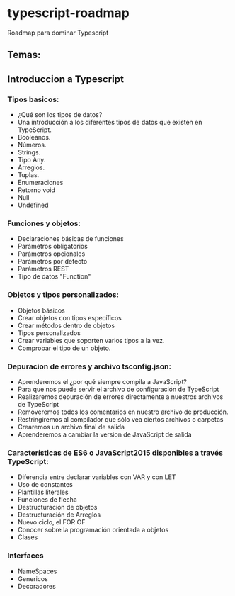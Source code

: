 # typescript-roadmap
Roadmap para dominar Typescript

## Temas:

## Introduccion a Typescript

### Tipos basicos:
- ¿Qué son los tipos de datos?
- Una introducción a los diferentes tipos de datos que existen en TypeScript.
- Booleanos.
- Números.
- Strings.
- Tipo Any.
- Arreglos.
- Tuplas.
- Enumeraciones
- Retorno void
- Null
- Undefined
  
### Funciones y objetos:
- Declaraciones básicas de funciones
- Parámetros obligatorios
- Parámetros opcionales
- Parámetros por defecto
- Parámetros REST
- Tipo de datos "Function"
  
### Objetos y tipos personalizados:
- Objetos básicos
- Crear objetos con tipos específicos
- Crear métodos dentro de objetos
- Tipos personalizados
- Crear variables que soporten varios tipos a la vez.
- Comprobar el tipo de un objeto.
  
### Depuracion de errores y archivo tsconfig.json:
- Aprenderemos el ¿por qué siempre compila a JavaScript?
- Para que nos puede servir el archivo de configuración de TypeScript
- Realizaremos depuración de errores directamente a nuestros archivos de TypeScript
- Removeremos todos los comentarios en nuestro archivo de producción.
- Restringiremos al compilador que sólo vea ciertos archivos o carpetas
- Crearemos un archivo final de salida
- Aprenderemos a cambiar la version de JavaScript de salida
  
### Características de ES6 o JavaScript2015 disponibles a través TypeScript:
- Diferencia entre declarar variables con VAR y con LET
- Uso de constantes
- Plantillas literales
- Funciones de flecha
- Destructuración de objetos
- Destructuración de Arreglos
- Nuevo ciclo, el FOR OF
- Conocer sobre la programación orientada a objetos
- Clases

### Interfaces
- NameSpaces
- Genericos
- Decoradores
